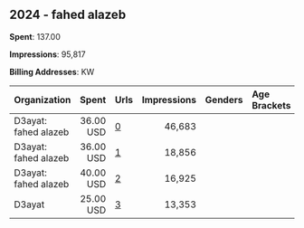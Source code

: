 ## 2024 - fahed alazeb 
**Spent**: 137.00

**Impressions**: 95,817

**Billing Addresses**: KW

|Organization|Spent|Urls|Impressions|Genders|Age Brackets|Country Codes|
|:---|---:|:---|---:|:---|:---|:---|
|D3ayat: fahed alazeb|36.00 USD|[0](https://www.snap.com/political-ads/asset/bf8bfe6c6b834b1a093489939209e8c645c0e892dd9f0dd59e721dbf6e02e982?mediaType=mp4)|46,683|||kuwait|
|D3ayat: fahed alazeb|36.00 USD|[1](https://www.snap.com/political-ads/asset/ac9caa39baceae8bd832043727c4c4dfa46d7de461743a7b4ac34f7d5130231f?mediaType=mp4)|18,856|||kuwait|
|D3ayat: fahed alazeb|40.00 USD|[2](https://www.snap.com/political-ads/asset/fe5057b7d16f5c4747752582b4429d215dbbf19fe3cb74790c05cb88aab1f736?mediaType=mp4)|16,925|||kuwait|
|D3ayat|25.00 USD|[3](https://www.snap.com/political-ads/asset/cbf47eddd42b9ef99bc52f1f7355fcdc63acb92c2589a59c4382402eefce1667?mediaType=mp4)|13,353|||kuwait|
